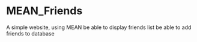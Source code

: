 # MEAN_Friends
A simple website, using MEAN
be able to display friends list
be able to add friends to database
